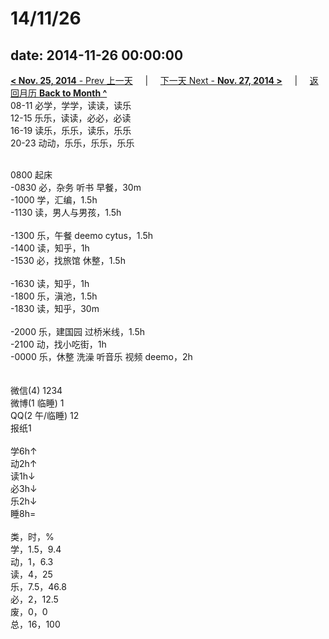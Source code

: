 # 14/11/26

date: 2014-11-26 00:00:00
---
[**< Nov. 25, 2014** - Prev 上一天](/lifelogs/2014/11/d25.html) &nbsp; &nbsp; | &nbsp; &nbsp; [下一天 Next - **Nov. 27, 2014 >**](/lifelogs/2014/11/d27.html) &nbsp; &nbsp; |  &nbsp; &nbsp; [返回月历 **Back to Month ^**](/lifelogs/2014/11/index.html)
<br/>08-11 必学，学学，读读，读乐<br/>12-15 乐乐，读读，必必，必读<br/>16-19 读乐，乐乐，读乐，乐乐<br/>20-23 动动，乐乐，乐乐，乐乐<div><br/></div>0800 起床<br/>-0830 必，杂务 听书 早餐，30m<br/>-1000 学，汇编，1.5h<br/>-1130 读，男人与男孩，1.5h<div><br/></div>-1300 乐，午餐 deemo cytus，1.5h<br/>-1400 读，知乎，1h<br/>-1530 必，找旅馆 休整，1.5h<div><br/></div>-1630 读，知乎，1h<br/>-1800 乐，滇池，1.5h<br/>-1830 读，知乎，30m<div><br/></div>-2000 乐，建国园 过桥米线，1.5h<br/>-2100 动，找小吃街，1h<br/>-0000 乐，休整 洗澡 听音乐 视频 deemo，2h<div><br/></div><div><br/></div>微信(4) 1234<br/>微博(1 临睡) 1<br/>QQ(2 午/临睡) 12<br/>报纸1<div><br/></div>学6h↑ <br/>动2h↑ <br/>读1h↓ <br/>必3h↓ <br/>乐2h↓ <br/>睡8h=<div><br/></div>类，时，%<br/>学，1.5，9.4<br/>动，1，6.3<br/>读，4，25<br/>乐，7.5，46.8<br/>必，2，12.5<br/>废，0，0<br/>总，16，100</div>

